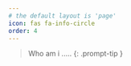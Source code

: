 ```yaml
---
# the default layout is 'page'
icon: fas fa-info-circle
order: 4
---
```


> Who am i .....
{: .prompt-tip }
